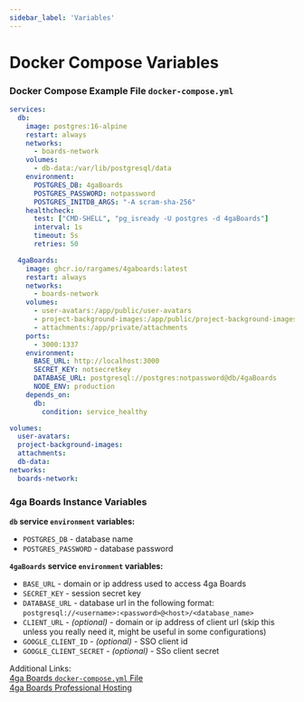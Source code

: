 ```yaml
---
sidebar_label: 'Variables'
---
```


# Docker Compose Variables

### Docker Compose Example File `docker-compose.yml`
```yml
services:
  db:
    image: postgres:16-alpine
    restart: always
    networks:
      - boards-network
    volumes:
      - db-data:/var/lib/postgresql/data
    environment:
      POSTGRES_DB: 4gaBoards
      POSTGRES_PASSWORD: notpassword
      POSTGRES_INITDB_ARGS: "-A scram-sha-256"
    healthcheck:
      test: ["CMD-SHELL", "pg_isready -U postgres -d 4gaBoards"]
      interval: 1s
      timeout: 5s
      retries: 50

  4gaBoards:
    image: ghcr.io/rargames/4gaboards:latest
    restart: always
    networks:
      - boards-network
    volumes:
      - user-avatars:/app/public/user-avatars
      - project-background-images:/app/public/project-background-images
      - attachments:/app/private/attachments
    ports:
      - 3000:1337
    environment:
      BASE_URL: http://localhost:3000
      SECRET_KEY: notsecretkey
      DATABASE_URL: postgresql://postgres:notpassword@db/4gaBoards
      NODE_ENV: production
    depends_on:
      db:
        condition: service_healthy

volumes:
  user-avatars:
  project-background-images:
  attachments:
  db-data:
networks:
  boards-network:
```

### 4ga Boards Instance Variables

**`db` service `environment` variables:**

- `POSTGRES_DB` - database name
- `POSTGRES_PASSWORD` - database password

**`4gaBoards` service `environment` variables:**

- `BASE_URL` - domain or ip address used to access 4ga Boards
- `SECRET_KEY` - session secret key
- `DATABASE_URL` - database url in the following format: `postgresql://<username>:<password>@<host>/<database_name>`
- `CLIENT_URL` - _(optional)_ - domain or ip address of client url (skip this unless you really need it, might be useful in some configurations)
- `GOOGLE_CLIENT_ID` - _(optional)_ - SSO client id
- `GOOGLE_CLIENT_SECRET` - _(optional)_ - SSo client secret

Additional Links:\
[4ga Boards `docker-compose.yml` File](https://github.com/RARgames/4gaBoards/blob/main/docker-compose.yml)\
[4ga Boards Professional Hosting](./install-4gaboards)

